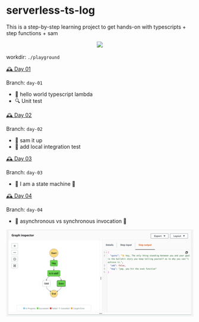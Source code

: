 # serverless-ts-log
This is a step-by-step learning project to get hands-on with typescripts + step functions + sam

<p align="center">
  <img src="https://media.giphy.com/media/aCa8jFalHHJvi/giphy.gif">
</p>

workdir: `./playground`

[🕰️ Day 01](./day-01)

Branch: `day-01`
- 👋 hello world typescript lambda
- 🔍 Unit test

[🕰️ Day 02](./day-02)

Branch: `day-02`
- 🚀 sam it up 
- 🔗 add local integration test

[🕰️ Day 03](./day-03)

Branch: `day-03`
- 🦾 I am a state machine 🦿

[🕰️ Day 04](./day-04)

Branch: `day-04`
- 🔀 asynchronous vs synchronous invocation 🔄

<img src="day-03/sf-result.png">